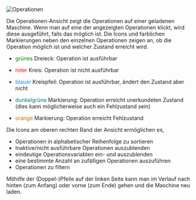 ![Operationen](../screenshots/Operations.png)

Die Operationen-Ansicht zeigt die Operationen auf einer geladenen Maschine. 
Wenn man auf eine der angezeigten Operationen klickt, wird diese ausgeführt, falls das möglich ist.
Die Icons und farblichen Markierungen neben den einzelnen Operationen zeigen an, ob die Operation möglich ist und welcher Zustand erreicht wird.
* <span style="color:green">grünes</span> Dreieck: Operation ist ausführbar
* <span style="color:red">roter</span> Kreis: Operation ist nicht ausführbar
* <span style="color:#1284F7">blauer</span> Kreispfeil: Operation ist ausführbar, ändert den Zustand aber nicht


* <span style="color:#037875">dunkelgrüne</span> Markierung: Operation erreicht unerkundeten Zustand (dies kann möglicherweise auch ein Fehlzustand sein)
* <span style="color:#B77300">orange</span> Markierung: Operation erreicht Fehlzustand

Die Icons am oberen rechten Rand der Ansicht ermöglichen es,
 * Operationen in alphabetischer Reihenfolge zu sortieren
 * Inaktive/nicht ausführbare Operationen auszublenden
 * eindeutige Operationsvariablen ein- und auszublenden
 * eine bestimmte Anzahl an zufälligen Operationen auszuführen
 * Operationen zu filtern

Mithilfe der (Doppel-)Pfeile auf der linken Seite kann man im Verlauf nach hinten (zum Anfang) oder vorne (zum Ende) gehen und die Maschine neu laden.
